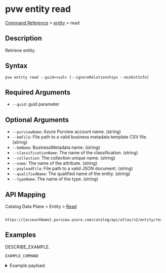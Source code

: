 # pvw entity read
[Command Reference](../../../README.md#command-reference) > [entity](./main.md) > read

## Description
Retrieve entity.

## Syntax
```
pvw entity read --guid=<val> [--ignoreRelationships --minExtInfo]
```

## Required Arguments
- `--guid`: guid parameter

## Optional Arguments
- `--purviewName`: Azure Purview account name. (string)
- `--bmFile`: File path to a valid business metadata template CSV file. (string)
- `--bmName`: BusinessMetadata name. (string)
- `--classificationName`: The name of the classification. (string)
- `--collection`: The collection unique name. (string)
- `--name`: The name of the attribute. (string)
- `--payloadFile`: File path to a valid JSON document. (string)
- `--qualifiedName`: The qualified name of the entity. (string)
- `--typeName`: The name of the type. (string)

## API Mapping
Catalog Data Plane > Entity > [Read]()
```
 https://{accountName}.purview.azure.com/catalog/api/atlas/v2/entity/read
```

## Examples
DESCRIBE_EXAMPLE.
```powershell
EXAMPLE_COMMAND
```
<details><summary>Example payload.</summary>
<p>

```json
PASTE_JSON_HERE
```
</p>
</details>